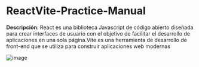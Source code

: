 # ReactVite-Practice-Manual
**Descripción**: React es una biblioteca Javascript de código abierto diseñada para crear interfaces de usuario con el objetivo de facilitar el desarrollo de aplicaciones en una sola página.Vite es una herramienta de desarrollo de front-end que se utiliza para construir aplicaciones web modernas

![image](https://github.com/joosudev/React-Practice-Manual/assets/47118243/4de3f47d-ec97-4f1e-85bb-26c204a02036)
